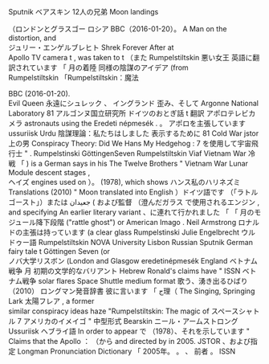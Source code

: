 Sputnik 
ベアスキン
12人の兄弟
Moon landings 
  
（ロンドンとグラスゴー
ロシア
BBC（2016-01-20）。
A Man on the 
 distortion, and  
ジュリー・エンゲルブレヒト
Shrek Forever After 
 at  
Apollo TV camera 
t 
, was taken to 
t
（また
Rumpelstiltskin
悪い女王
英語に翻訳されています
「
月の着陸
同様の陰謀のアイデア
 (from  
Rumpelstiltskin
「Rumpelstiltskin：魔法
   
BBC (2016-01-20).  
Evil Queen 
永遠にシュレック
、
イングランド
歪み、そして
Argonne National Laboratory 
81 
アルゴンヌ国立研究所
ドイツのおとぎ話
t
翻訳
アポロテレビカメラ
 astronauts using the 
Eredeti népmesék 
. 
。
アポロを主張しています
ussuriisk
Urdu 
陰謀理論：私たちはしました
表示するために
81
Cold War 
jstor
上の男
Conspiracy Theory: Did We 
Hans My Hedgehog 
: 
7 
を使用して宇宙飛行士
" 
. 
Rumpelstinski
GöttingenSeven
Rumpelstiltskin 
Viaf
Vietnam War 
冷戦
「
) is a German 
 says in his 
The Twelve Brothers 
" 
Vietnam War 
Lunar Module descent stages 
,  
ヘイズ
 engines used on 
）。
 (1978), which shows 
ハンス私のハリネズミ
Translations 
 (2010) 
" 
Moon 
translated into English 
）ドイツ語です
（「ラトルゴースト」）または
 جعيدان ( 
および監督
（澄んだガラス
で使用されるエンジン
, and specifying 
An earlier literary variant 
、に連れて行かれました
「
「
月のモジュール降下段階
 ("rattle ghost") or 
American Imago 
. 
Neil Armstrong 
ロナルドの主張は持っています
 (a clear glass 
Rumpelstinski 
Julie Engelbrecht 
ウルドゥー語
Rumpelstiltskin 
NOVA University Lisbon 
Russian 
Sputnik
German fairy tale 
t 
Göttingen Seven 
 (or  
ノバ大学リスボン
 (London and Glasgow 
eredetinépmesék
England 
ベトナム戦争
月
初期の文学的なバリアント
Hebrew 
 Ronald's claims have 
" 
ISSN 
ベトナム戦争
solar flares 
Space Shuttle 
medium format 
歌う、湧き出るひばり
（2010）
ロングマン発音辞書
彼に言います
「
ج理（
The Singing, Springing Lark 
太陽フレア
, a former  
 similar conspiracy ideas 
haze 
"Rumpelstiltskin: The magic of 
スペースシャトル
7
アメリカのイメイゴ
" 
中型形式
Bearskin 
ニール・アームストロング
Ussuriisk 
ヘブライ語
In order to appear 
で
（1978）、それを示しています
" 
Claims that the Apollo 
：
（から
 and directed by 
 in 2005. 
JSTOR 
、および指定
Longman Pronunciation Dictionary 
「
2005年。
。
、 前者
。
ISSN
